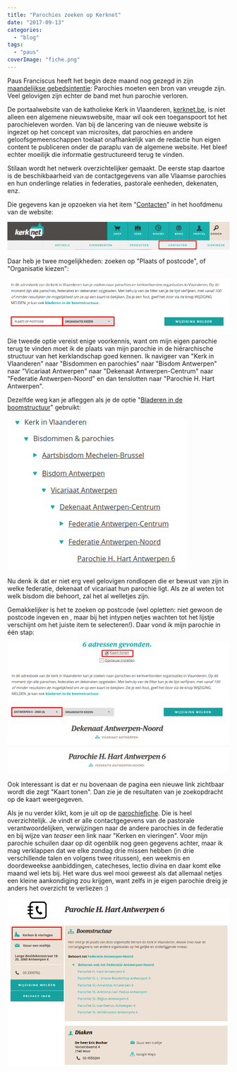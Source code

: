 ```yaml
---
title: "Parochies zoeken op Kerknet"
date: "2017-09-13"
categories: 
  - "blog"
tags: 
  - "paus"
coverImage: "fiche.png"
---
```


Paus Franciscus heeft het begin deze maand nog gezegd in zijn [maandelijkse gebedsintentie](https://www.kerknet.be/gebedsnetwerk-van-de-paus/video/gebedsintentie-paus-september-2017-parochie-bron-van-vreugde): Parochies moeten een bron van vreugde zijn. Veel gelovigen zijn echter de band met hun parochie verloren.

De portaalwebsite van de katholieke Kerk in Vlaanderen, [kerknet.be](http://www.kerknet.be), is niet alleen een algemene nieuwswebsite, maar wil ook een toeganspoort tot het parochieleven worden. Van bij de lancering van de nieuwe website is ingezet op het concept van microsites, dat parochies en andere geloofsgemeenschappen toelaat onafhankelijk van de redactie hun eigen content te publiceren onder de paraplu van de algemene website. Het bleef echter moeilijk die informatie gestructureerd terug te vinden.

Stilaan wordt het netwerk overzichtelijker gemaakt. De eerste stap daartoe is de beschikbaarheid van de contactgegevens van alle Vlaamse parochies en hun onderlinge relaties in federaties, pastorale eenheden, dekenaten, enz.

Die gegevens kan je opzoeken via het item "[Contacten](https://www.kerknet.be/zoeken/adresboek/lijst?)" in het hoofdmenu van de website:

![](images/contacten.png)

Daar heb je twee mogelijkheden: zoeken op "Plaats of postcode", of "Organisatie kiezen":

![](images/twee-zoekmogelijkheden.png)

Die tweede optie vereist enige voorkennis, want om mijn eigen parochie terug te vinden moet ik de plaats van mijn parochie in de hiërarchische structuur van het kerklandschap goed kennen. Ik navigeer van "Kerk in Vlaanderen" naar "Bisdommen en parochies" naar "Bisdom Antwerpen" naar "Vicariaat Antwerpen" naar "Dekenaat Antwerpen-Centrum" naar "Federatie Antwerpen-Noord" en dan tenslotten naar "Parochie H. Hart Antwerpen".

Dezelfde weg kan je afleggen als je de optie "[Bladeren in de boomstructuur](https://www.kerknet.be/organisaties-bladeren-2)" gebruikt:

![](images/boomstructuur.png)

Nu denk ik dat er niet erg veel gelovigen rondlopen die er bewust van zijn in welke federatie, dekenaat of vicariaat hun parochie ligt. Als ze al weten tot welk bisdom die behoort, zal het al welletjes zijn.

Gemakkelijker is het te zoeken op postcode (wel opletten: niet gewoon de postcode ingeven en <enter>, maar bij het intypen netjes wachten tot het lijstje verschijnt om het juiste item te selecteren!). Daar vond ik mijn parochie in één stap:

![](images/op-postcode.png)

Ook interessant is dat er nu bovenaan de pagina een nieuwe link zichtbaar wordt die zegt "Kaart tonen". Dan zie je de resultaten van je zoekopdracht op de kaart weergegeven.

Als je nu verder klikt, kom je uit op de [parochiefiche](https://www.kerknet.be/parochie-h-hart-antwerpen-6/contact). Die is heel overzichtelijk. Je vindt er alle contactgegevens van de pastorale verantwoordelijken, verwijzingen naar de andere parochies in de federatie en bij wijze van _teaser_ een link naar "Kerken en vieringen". Voor mijn parochie schuilen daar op dit ogenblik nog geen gegevens achter, maar ik mag verklappen dat we elke zondag drie missen hebben (in drie verschillende talen en volgens twee ritussen), een weekmis en doordeweekse aanbiddingen, catecheses, lectio divina en daar komt elke maand wel iets bij. Het ware dus wel mooi geweest als dat allemaal netjes een kleine aankondiging zou krijgen, want zelfs in je eigen parochie dreig je anders het overzicht te verliezen :)

![](images/fiche.png)
